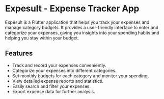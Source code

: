 # Expesult - Expense Tracker App

Expesult is a Flutter application that helps you track your expenses and manage category budgets. It provides a user-friendly interface to enter and categorize your expenses, giving you insights into your spending habits and helping you stay within your budget.


## Features

- Track and record your expenses conveniently.
- Categorize your expenses into different categories.
- Set monthly budgets for each category and monitor your spending.
- View detailed expense reports and statistics.
- Easily search and filter your expenses.
- Export expense data for further analysis.


